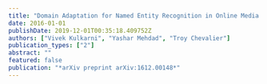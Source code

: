```yaml
---
title: "Domain Adaptation for Named Entity Recognition in Online Media with Word Embeddings"
date: 2016-01-01
publishDate: 2019-12-01T00:35:18.409752Z
authors: ["Vivek Kulkarni", "Yashar Mehdad", "Troy Chevalier"]
publication_types: ["2"]
abstract: ""
featured: false
publication: "*arXiv preprint arXiv:1612.00148*"
---
```


